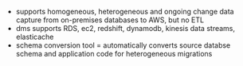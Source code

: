 - supports homogeneous, heterogeneous and ongoing change data capture from on-premises databases to AWS, but no ETL
- dms supports RDS, ec2, redshift, dynamodb, kinesis data streams, elasticache
- schema conversion tool = automatically converts source databse schema and application code for heterogeneous migrations